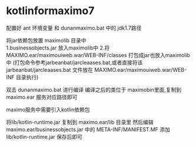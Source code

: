 # kotlinformaximo7
配置好 ant 环境变量 和 dunanmaximo.bat 中的 jdk1.7路径


将jar依赖包放置 maximolib 目录中  
1.businessobjects.jar 放入maximolib中
2.将 MAXIMO.ear/maximouiweb.war/WEB-INF/classes 打包成jar也放入maximolib中
(打包命令参考jarbeanbat/jarcleaases.bat,或者直接将该 jarbeanbat/jarcleaases.bat 文件放在 MAXIMO.ear/maximouiweb.war/WEB-INF 目录执行)


双击 dunanmaximo.bat 进行编译
编译之后的类位于 maximobin里面,复制到 maximo.ear 服务对应路径即可

maximo服务中需要引入kotlin依赖包

将lib/kotlin-runtime.jar 复制到 maximo.ear/lib 目录里
然后编辑 maximo.ear/businessobjects.jar 中的 META-INF/MANIFEST.MF 
添加 lib/kotlin-runtime.jar 保存后即可



